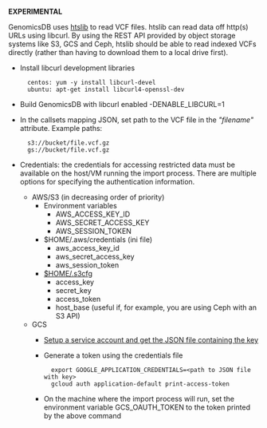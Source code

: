 **EXPERIMENTAL**

GenomicsDB uses [htslib](https://github.com/samtools/htslib) to read VCF files. htslib can read data off http(s) URLs using libcurl. By using the REST API provided by object storage systems like S3, GCS and Ceph, htslib should be able to read indexed VCFs directly (rather than having to download them to a local drive first).

* Install libcurl development libraries

        centos: yum -y install libcurl-devel
        ubuntu: apt-get install libcurl4-openssl-dev
* Build GenomicsDB  with libcurl enabled -DENABLE_LIBCURL=1
* In the callsets mapping JSON, set path to the VCF file in the _"filename"_ attribute. Example paths:

        s3://bucket/file.vcf.gz
        gs://bucket/file.vcf.gz
* Credentials: the credentials for accessing restricted data must be available on the host/VM running the import process. There are multiple options for specifying the authentication information.
  * AWS/S3 (in decreasing order of priority)
    * Environment variables
      * AWS_ACCESS_KEY_ID
      * AWS_SECRET_ACCESS_KEY
      * AWS_SESSION_TOKEN
    * $HOME/.aws/credentials (ini file)
      * aws_access_key_id
      * aws_secret_access_key
      * aws_session_token
    * [$HOME/.s3cfg](https://s3tools.org/kb/item14.htm)
      * access_key
      * secret_key
      * access_token
      * host_base (useful if, for example, you are using Ceph with an S3 API)
  * GCS
    * [Setup a service account and get the JSON file containing the key](https://cloud.google.com/docs/authentication/getting-started)
    * Generate a token using the credentials file

            export GOOGLE_APPLICATION_CREDENTIALS=<path to JSON file with key>
            gcloud auth application-default print-access-token
    * On the machine where the import process will run, set the environment variable GCS_OAUTH_TOKEN to the token printed by the above command